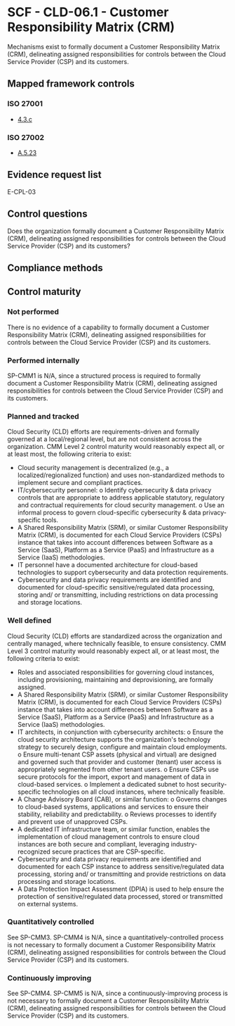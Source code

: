 # SCF - CLD-06.1 - Customer Responsibility Matrix (CRM)
Mechanisms exist to formally document a Customer Responsibility Matrix (CRM), delineating assigned responsibilities for controls between the Cloud Service Provider (CSP) and its customers.
## Mapped framework controls
### ISO 27001
- [4.3.c](../iso27001/4.md#43c)

### ISO 27002
- [A.5.23](../iso27002/a-5.md#a523)

## Evidence request list
E-CPL-03

## Control questions
Does the organization formally document a Customer Responsibility Matrix (CRM), delineating assigned responsibilities for controls between the Cloud Service Provider (CSP) and its customers?

## Compliance methods


## Control maturity
### Not performed
There is no evidence of a capability to formally document a Customer Responsibility Matrix (CRM), delineating assigned responsibilities for controls between the Cloud Service Provider (CSP) and its customers.

### Performed internally
SP-CMM1 is N/A, since a structured process is required to formally document a Customer Responsibility Matrix (CRM), delineating assigned responsibilities for controls between the Cloud Service Provider (CSP) and its customers.

### Planned and tracked
Cloud Security (CLD) efforts are requirements-driven and formally governed at a local/regional level, but are not consistent across the organization. CMM Level 2 control maturity would reasonably expect all, or at least most, the following criteria to exist:
- Cloud security management is decentralized (e.g., a localized/regionalized function) and uses non-standardized methods to implement secure and compliant practices.
- IT/cybersecurity personnel:
o	Identify cybersecurity & data privacy controls that are appropriate to address applicable statutory, regulatory and contractual requirements for cloud security management.
o	Use an informal process to govern cloud-specific cybersecurity & data privacy-specific tools.
- A Shared Responsibility Matrix (SRM), or similar Customer Responsibility Matrix (CRM), is documented for each Cloud Service Providers (CSPs) instance that takes into account differences between Software as a Service (SaaS), Platform as a Service (PaaS) and Infrastructure as a Service (IaaS) methodologies.
- IT personnel have a documented architecture for cloud-based technologies to support cybersecurity and data protection requirements.
- Cybersecurity and data privacy requirements are identified and documented for cloud-specific sensitive/regulated data processing, storing and/ or transmitting, including restrictions on data processing and storage locations.

### Well defined
Cloud Security (CLD) efforts are standardized across the organization and centrally managed, where technically feasible, to ensure consistency. CMM Level 3 control maturity would reasonably expect all, or at least most, the following criteria to exist:
- Roles and associated responsibilities for governing cloud instances, including provisioning, maintaining and deprovisioning, are formally assigned.
- A Shared Responsibility Matrix (SRM), or similar Customer Responsibility Matrix (CRM), is documented for each Cloud Service Providers (CSPs) instance that takes into account differences between Software as a Service (SaaS), Platform as a Service (PaaS) and Infrastructure as a Service (IaaS) methodologies.
- IT architects, in conjunction with cybersecurity architects:
o	Ensure the cloud security architecture supports the organization's technology strategy to securely design, configure and maintain cloud employments.
o	Ensure multi-tenant CSP assets (physical and virtual) are designed and governed such that provider and customer (tenant) user access is appropriately segmented from other tenant users.
o	Ensure CSPs use secure protocols for the import, export and management of data in cloud-based services.
o	Implement a dedicated subnet to host security-specific technologies on all cloud instances, where technically feasible.
- A Change Advisory Board (CAB), or similar function:
o	Governs changes to cloud-based systems, applications and services to ensure their stability, reliability and predictability.
o	Reviews processes to identify and prevent use of unapproved CSPs.
- A dedicated IT infrastructure team, or similar function, enables the implementation of cloud management controls to ensure cloud instances are both secure and compliant, leveraging industry-recognized secure practices that are CSP-specific.
- Cybersecurity and data privacy requirements are identified and documented for each CSP instance to address sensitive/regulated data processing, storing and/ or transmitting and provide restrictions on data processing and storage locations.
- A Data Protection Impact Assessment (DPIA) is used to help ensure the protection of sensitive/regulated data processed, stored or transmitted on external systems.

### Quantitatively controlled
See SP-CMM3. SP-CMM4 is N/A, since a quantitatively-controlled process is not necessary to formally document a Customer Responsibility Matrix (CRM), delineating assigned responsibilities for controls between the Cloud Service Provider (CSP) and its customers.

### Continuously improving
See SP-CMM4. SP-CMM5 is N/A, since a continuously-improving process is not necessary to formally document a Customer Responsibility Matrix (CRM), delineating assigned responsibilities for controls between the Cloud Service Provider (CSP) and its customers.
